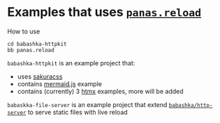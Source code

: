 # Examples that uses [`panas.reload`][1]

How to use

```
cd babashka-httpkit
bb panas.reload
```

`babashka-httpkit` is an example project that:
- uses [sakuracss](https://github.com/oxalorg/sakura)
- contains [mermaid.js](https://mermaid.js.org/) example
- contains (currently) 3 [htmx](https://htmx.org/examples/) examples, more will be added

`babaskka-file-server` is an example project that extend [`babashka/http-server`][2] to serve static files with live reload

[1]: https://github.com/keychera/panas.reload
[2]: https://github.com/babashka/http-server
